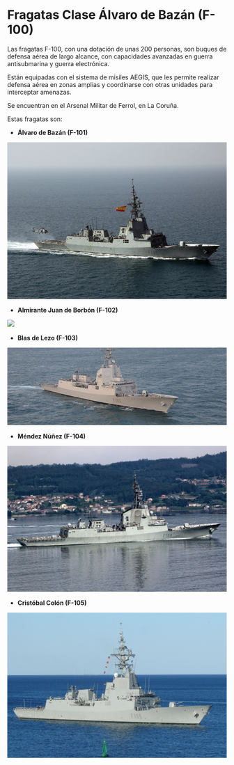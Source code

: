 # Fragatas Clase Álvaro de Bazán (F-100)
Las fragatas F-100, con una dotación de unas 200 personas, son buques de defensa aérea de largo alcance, con capacidades avanzadas en guerra antisubmarina y guerra electrónica.

Están equipadas con el sistema de misiles AEGIS, que les permite realizar defensa aérea en zonas amplias y coordinarse con otras unidades para interceptar amenazas.


Se encuentran en el Arsenal Militar de Ferrol, en La Coruña.

Estas fragatas son:

- **Álvaro de Bazán (F-101)**

<img src="../../img/f-101.jpg"></img>

- **Almirante Juan de Borbón (F-102)**

<img src="../../img/f-102.jpg"></img>

- **Blas de Lezo (F-103)**

<img src="../../img/f-103.jpg"></img>

- **Méndez Núñez (F-104)**

<img src="../../img/f-104.jpg"></img>

- **Cristóbal Colón (F-105)**

<img src="../../img/f-105.jpg"></img>